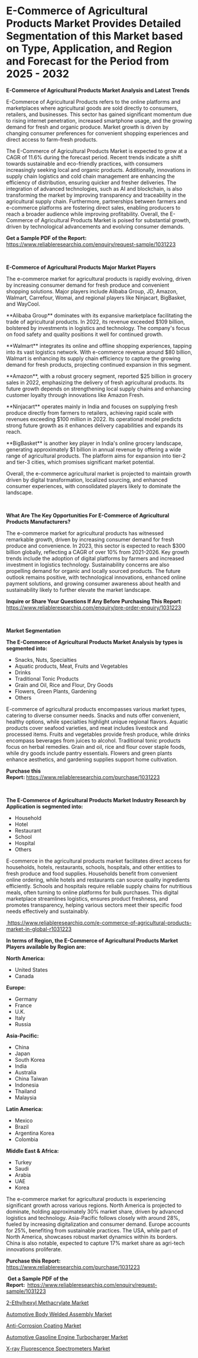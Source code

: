 <p><h1>E-Commerce of Agricultural Products Market Provides Detailed Segmentation of this Market based on Type, Application, and Region and Forecast for the Period from 2025 - 2032</h1></p><p><strong>E-Commerce of Agricultural Products Market Analysis and Latest Trends</strong></p>
<p><p>E-Commerce of Agricultural Products refers to the online platforms and marketplaces where agricultural goods are sold directly to consumers, retailers, and businesses. This sector has gained significant momentum due to rising internet penetration, increased smartphone usage, and the growing demand for fresh and organic produce. Market growth is driven by changing consumer preferences for convenient shopping experiences and direct access to farm-fresh products.</p><p>The E-Commerce of Agricultural Products Market is expected to grow at a CAGR of 11.6% during the forecast period. Recent trends indicate a shift towards sustainable and eco-friendly practices, with consumers increasingly seeking local and organic products. Additionally, innovations in supply chain logistics and cold chain management are enhancing the efficiency of distribution, ensuring quicker and fresher deliveries. The integration of advanced technologies, such as AI and blockchain, is also transforming the market by improving transparency and traceability in the agricultural supply chain. Furthermore, partnerships between farmers and e-commerce platforms are fostering direct sales, enabling producers to reach a broader audience while improving profitability. Overall, the E-Commerce of Agricultural Products Market is poised for substantial growth, driven by technological advancements and evolving consumer demands.</p></p>
<p><strong>Get a Sample PDF of the Report:&nbsp;</strong> <a href="https://www.reliableresearchiq.com/enquiry/request-sample/1031223?utm_campaign=1088&utm_medium=2&utm_source=Github&utm_content=ia&utm_term=21032025&utm_id=e-commerce-of-agricultural-products">https://www.reliableresearchiq.com/enquiry/request-sample/1031223</a></p>
<p>&nbsp;</p>
<p><strong>E-Commerce of Agricultural Products Major Market Players</strong></p>
<p><p>The e-commerce market for agricultural products is rapidly evolving, driven by increasing consumer demand for fresh produce and convenient shopping solutions. Major players include Alibaba Group, JD, Amazon, Walmart, Carrefour, Womai, and regional players like Ninjacart, BigBasket, and WayCool. </p><p>**Alibaba Group** dominates with its expansive marketplace facilitating the trade of agricultural products. In 2022, its revenue exceeded $109 billion, bolstered by investments in logistics and technology. The company's focus on food safety and quality positions it well for continued growth.</p><p>**Walmart** integrates its online and offline shopping experiences, tapping into its vast logistics network. With e-commerce revenue around $80 billion, Walmart is enhancing its supply chain efficiency to capture the growing demand for fresh products, projecting continued expansion in this segment.</p><p>**Amazon**, with a robust grocery segment, reported $25 billion in grocery sales in 2022, emphasizing the delivery of fresh agricultural products. Its future growth depends on strengthening local supply chains and enhancing customer loyalty through innovations like Amazon Fresh.</p><p>**Ninjacart** operates mainly in India and focuses on supplying fresh produce directly from farmers to retailers, achieving rapid scale with revenues exceeding $100 million in 2022. Its operational model predicts strong future growth as it enhances delivery capabilities and expands its reach.</p><p>**BigBasket** is another key player in India's online grocery landscape, generating approximately $1 billion in annual revenue by offering a wide range of agricultural products. The platform aims for expansion into tier-2 and tier-3 cities, which promises significant market potential.</p><p>Overall, the e-commerce agricultural market is projected to maintain growth driven by digital transformation, localized sourcing, and enhanced consumer experiences, with consolidated players likely to dominate the landscape.</p></p>
<p>&nbsp;</p>
<p><strong>What Are The Key Opportunities For E-Commerce of Agricultural Products Manufacturers?</strong></p>
<p><p>The e-commerce market for agricultural products has witnessed remarkable growth, driven by increasing consumer demand for fresh produce and convenience. In 2023, this sector is expected to reach $300 billion globally, reflecting a CAGR of over 10% from 2021-2026. Key growth trends include the adoption of digital platforms by farmers and increased investment in logistics technology. Sustainability concerns are also propelling demand for organic and locally sourced products. The future outlook remains positive, with technological innovations, enhanced online payment solutions, and growing consumer awareness about health and sustainability likely to further elevate the market landscape.</p></p>
<p><strong>Inquire or Share Your Questions If Any Before Purchasing This Report:</strong> <a href="https://www.reliableresearchiq.com/enquiry/pre-order-enquiry/1031223?utm_campaign=1088&utm_medium=2&utm_source=Github&utm_content=ia&utm_term=21032025&utm_id=e-commerce-of-agricultural-products">https://www.reliableresearchiq.com/enquiry/pre-order-enquiry/1031223</a></p>
<p>&nbsp;</p>
<p><strong>Market Segmentation</strong></p>
<p><strong>The E-Commerce of Agricultural Products Market Analysis by types is segmented into:</strong></p>
<p><ul><li>Snacks, Nuts, Specialties</li><li>Aquatic products, Meat, Fruits and Vegetables</li><li>Drinks</li><li>Traditional Tonic Products</li><li>Grain and Oil, Rice and Flour, Dry Goods</li><li>Flowers, Green Plants, Gardening</li><li>Others</li></ul></p>
<p><p>E-commerce of agricultural products encompasses various market types, catering to diverse consumer needs. Snacks and nuts offer convenient, healthy options, while specialties highlight unique regional flavors. Aquatic products cover seafood varieties, and meat includes livestock and processed items. Fruits and vegetables provide fresh produce, while drinks encompass beverages from juices to alcohol. Traditional tonic products focus on herbal remedies. Grain and oil, rice and flour cover staple foods, while dry goods include pantry essentials. Flowers and green plants enhance aesthetics, and gardening supplies support home cultivation.</p></p>
<p><strong>Purchase this Report:&nbsp;</strong><a href="https://www.reliableresearchiq.com/purchase/1031223?utm_campaign=1088&utm_medium=2&utm_source=Github&utm_content=ia&utm_term=21032025&utm_id=e-commerce-of-agricultural-products">https://www.reliableresearchiq.com/purchase/1031223</a></p>
<p>&nbsp;</p>
<p><strong>The E-Commerce of Agricultural Products Market Industry Research by Application is segmented into:</strong></p>
<p><ul><li>Household</li><li>Hotel</li><li>Restaurant</li><li>School</li><li>Hospital</li><li>Others</li></ul></p>
<p><p>E-commerce in the agricultural products market facilitates direct access for households, hotels, restaurants, schools, hospitals, and other entities to fresh produce and food supplies. Households benefit from convenient online ordering, while hotels and restaurants can source quality ingredients efficiently. Schools and hospitals require reliable supply chains for nutritious meals, often turning to online platforms for bulk purchases. This digital marketplace streamlines logistics, ensures product freshness, and promotes transparency, helping various sectors meet their specific food needs effectively and sustainably.</p></p>
<p><a href="https://www.reliableresearchiq.com/e-commerce-of-agricultural-products-market-in-global-r1031223?utm_campaign=1088&utm_medium=2&utm_source=Github&utm_content=ia&utm_term=21032025&utm_id=e-commerce-of-agricultural-products">&nbsp;https://www.reliableresearchiq.com/e-commerce-of-agricultural-products-market-in-global-r1031223</a></p>
<p><strong>In terms of Region, the E-Commerce of Agricultural Products Market Players available by Region are:</strong></p>
<p>
    <p> <strong> North America: </strong>
        <ul>
            <li>United States</li>
            <li>Canada</li>
        </ul>
        </p> 
    <p> <strong> Europe: </strong>
        <ul>
            <li>Germany</li>
            <li>France</li>
            <li>U.K.</li>
            <li>Italy</li>
            <li>Russia</li>
        </ul>
        </p> 
    <p> <strong> Asia-Pacific: </strong>
        <ul>
            <li>China</li>
            <li>Japan</li>
            <li>South Korea</li>
            <li>India</li>
            <li>Australia</li>
            <li>China Taiwan</li>
            <li>Indonesia</li>
            <li>Thailand</li>
            <li>Malaysia</li>
        </ul>
        </p> 
    <p> <strong> Latin America: </strong>
        <ul>
            <li>Mexico</li>
            <li>Brazil</li>
            <li>Argentina Korea</li>
            <li>Colombia</li>
        </ul>
        </p> 
    <p> <strong> Middle East & Africa: </strong>
        <ul>
            <li>Turkey</li>
            <li>Saudi</li>
            <li>Arabia</li>
            <li>UAE</li>
            <li>Korea</li>
        </ul>
    </p>
    </p>
<p><p>The e-commerce market for agricultural products is experiencing significant growth across various regions. North America is projected to dominate, holding approximately 30% market share, driven by advanced logistics and technology. Asia-Pacific follows closely with around 28%, fueled by increasing digitalization and consumer demand. Europe accounts for 25%, benefiting from sustainable practices. The USA, while part of North America, showcases robust market dynamics within its borders. China is also notable, expected to capture 17% market share as agri-tech innovations proliferate.</p></p>
<p><strong>Purchase this Report: </strong><a href="https://www.reliableresearchiq.com/purchase/1031223?utm_campaign=1088&utm_medium=2&utm_source=Github&utm_content=ia&utm_term=21032025&utm_id=e-commerce-of-agricultural-products">https://www.reliableresearchiq.com/purchase/1031223</a></p>
<p>&nbsp;<strong>Get a Sample PDF of the Report:&nbsp;&nbsp;</strong><a href="https://www.reliableresearchiq.com/enquiry/request-sample/1031223?utm_campaign=1088&utm_medium=2&utm_source=Github&utm_content=ia&utm_term=21032025&utm_id=e-commerce-of-agricultural-products">https://www.reliableresearchiq.com/enquiry/request-sample/1031223</a></p>
<p><strong></strong></p>
<p><p><a href="https://github.com/ajayanhaizan/Market-Research-Report-List-1/blob/main/2-ethylhexyl-methacrylate-market.md?utm_campaign=1088&utm_medium=2&utm_source=Github&utm_content=ia&utm_term=21032025&utm_id=e-commerce-of-agricultural-products">2-Ethylhexyl Methacrylate Market</a></p><p><a href="https://github.com/sirayedantte/Market-Research-Report-List-1/blob/main/automotive-body-welded-assembly-market.md?utm_campaign=1088&utm_medium=2&utm_source=Github&utm_content=ia&utm_term=21032025&utm_id=e-commerce-of-agricultural-products">Automotive Body Welded Assembly Market</a></p><p><a href="https://github.com/dailyspunj47/Market-Research-Report-List-1/blob/main/anti-corrosion-coating-market.md?utm_campaign=1088&utm_medium=2&utm_source=Github&utm_content=ia&utm_term=21032025&utm_id=e-commerce-of-agricultural-products">Anti-Corrosion Coating Market</a></p><p><a href="https://github.com/biyajausenik/Market-Research-Report-List-1/blob/main/automotive-gasoline-engine-turbocharger-market.md?utm_campaign=1088&utm_medium=2&utm_source=Github&utm_content=ia&utm_term=21032025&utm_id=e-commerce-of-agricultural-products">Automotive Gasoline Engine Turbocharger Market</a></p><p><a href="https://github.com/momossidram/Market-Research-Report-List-1/blob/main/x-ray-fluorescence-spectrometers-market.md?utm_campaign=1088&utm_medium=2&utm_source=Github&utm_content=ia&utm_term=21032025&utm_id=e-commerce-of-agricultural-products">X-ray Fluorescence Spectrometers Market</a></p></p>